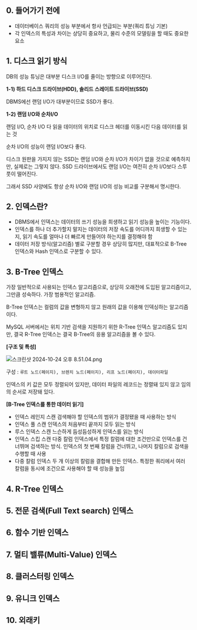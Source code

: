 ## 0. 들어가기 전에

-   데이터베이스 쿼리의 성능 부분에서 항사 언급되는 부분(쿼리 튜닝 기본)
-   각 인덱스의 특성과 차이는 상당히 중요하고, 물리 수준의 모델링을 할 때도 중요한 요소

## 1. 디스크 읽기 방식

DB의 성능 튜닝은 대부분 디스크 I/O를 줄이는 방향으로 이루어진다.

**1-1) 하드 디스크 드라이브(HDD), 솔리드 스레이트 드라이브(SSD)**

DBMS에선 랜덤 I/O가 대부분이므로 SSD가 좋다.

**1-2) 랜덤 I/O와 순차I/O**

랜덤 I/O, 순차 I/O 다 읽을 데이터의 위치로 디스크 헤더를 이동시킨 다음 데이터를 읽는 것

순차 I/O의 성능이 랜덤 I/O보다 좋다.

디스크 원판을 가지지 않는 SSD는 랜덤 I/O와 순차 I/O가 차이가 없을 것으로 예측하지만, 실제로는 그렇지 않다. SSD 드라이브에서도 랜덤 I/O는 여전히 순차 I/O보다 스루풋이 떨어진다.

그래서 SSD 사양에도 항상 순차 I/O와 랜덤 I/O의 성능 비교를 구분해서 명시한다.

## 2. 인덱스란?

-   DBMS에서 인덱스는 데이터의 쓰기 성능을 희생하고 읽기 성능을 높이는 기능이다.
-   인덱스를 하나 더 추가할지 말지는 데이터의 저장 속도를 어디까지 희생할 수 있는지, 읽기 속도를 얼마나 더 빠르게 만들어야 하는지를 결정해야 함
-   데이터 저장 방식(알고리즘) 별로 구분할 경우 상당히 많지만, 대표적으로 B-Tree 인덱스와 Hash 인덱스로 구분할 수 있다.

## 3. B-Tree 인덱스

가장 일반적으로 사용되는 인덱스 알고리즘으로, 상당히 오래전에 도입된 알고리즘이고, 그만큼 성숙하다. 가장 범용적인 알고리즘.

B-Tree 인덱스는 컬럼의 값을 변형하지 않고 원래의 값을 이용해 인덱싱하는 알고리즘이다.

MySQL 서버에서는 위치 기반 검색을 지원하기 위한 R-Tree 인덱스 알고리즘도 있지만, 결국 R-Tree 인덱스는 결국 B-Tree의 응용 알고리즘을 볼 수 있다.

**[구조 및 특성]**

![스크린샷 2024-10-24 오후 8.51.04.png](https://prod-files-secure.s3.us-west-2.amazonaws.com/9f0c08f1-728e-42d2-bbf3-345b741ebfc9/1601dc10-ad39-4c6d-8d53-757f2b9c0dfc/%E1%84%89%E1%85%B3%E1%84%8F%E1%85%B3%E1%84%85%E1%85%B5%E1%86%AB%E1%84%89%E1%85%A3%E1%86%BA_2024-10-24_%E1%84%8B%E1%85%A9%E1%84%92%E1%85%AE_8.51.04.png)

구성 : `루트 노드(페이지), 브렌치 노드(페이지), 리프 노드(페이지), 데이터파일`

인덱스의 키 값은 모두 정렬되어 있지만, 데이터 파일의 레코드는 정렬돼 있지 않고 임의의 순서로 저장돼 있다.

**[B-Tree 인덱스를 통한 데이터 읽기]**

-   인덱스 레인지 스캔
    검색해야 할 인덱스의 범위가 결정됐을 때 사용하는 방식
-   인덱스 풀 스캔
    인덱스의 처음부터 끝까지 모두 읽는 방식
-   루스 인덱스 스캔
    느슨하게 듬성듬성하게 인덱스를 읽는 방식
-   인덱스 스킵 스캔
    다중 칼럼 인덱스에서 특정 칼럼에 대한 조건만으로 인덱스를 건너뛰며 검색하는 방식. 인덱스의 첫 번째 칼럼을 건너뛰고, 나머지 칼럼으로 검색을 수행할 때 사용
-   다중 칼럼 인덱스
    두 개 이상의 칼럼을 결합해 만든 인덱스. 특정한 쿼리에서 여러 칼럼을 동시에 조건으로 사용해야 할 때 성능을 높임

## 4. R-Tree 인덱스

## 5. 전문 검색(Full Text search) 인덱스

## 6. 함수 기반 인덱스

## 7. 멀티 밸류(Multi-Value) 인덱스

## 8. 클러스터링 인덱스

## 9. 유니크 인덱스

## 10. 외래키
